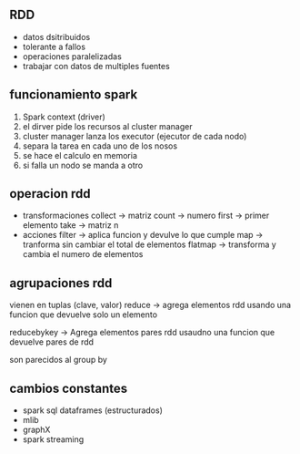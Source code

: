 ## RDD 
- datos dsitribuidos
- tolerante a fallos 
- operaciones paralelizadas
- trabajar con datos de multiples fuentes

## funcionamiento spark
1. Spark context (driver)
2. el dirver pide los recursos al cluster manager
3. cluster manager lanza los executor (ejecutor de cada nodo)
4. separa la tarea en cada uno de los nosos 
5. se hace el calculo en memoria 
6. si falla un nodo se manda a otro


## operacion rdd
- transformaciones
    collect -> matriz
    count -> numero
    first -> primer elemento
    take -> matriz n
- acciones
    filter -> aplica funcion y devulve lo que cumple
    map -> tranforma sin cambiar el total de elementos
    flatmap -> transforma y cambia el numero de elementos


## agrupaciones rdd
vienen en tuplas (clave, valor)
reduce -> agrega elementos rdd usando una funcion que devuelve solo un elemento

reducebykey -> Agrega elementos pares rdd usaudno una funcion que devuelve pares de rdd

son parecidos al group by

## cambios constantes
- spark sql dataframes (estructurados)
- mlib
- graphX
- spark streaming